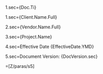 1.sec={Doc.Ti}

1.sec={Client.Name.Full}

2.sec={Vendor.Name.Full}

3.sec={Project.Name}

4.sec=Effective Date {EffectiveDate.YMD}

5.sec=Document Version: {DocVersion.sec}

=[Z/paras/s5]
